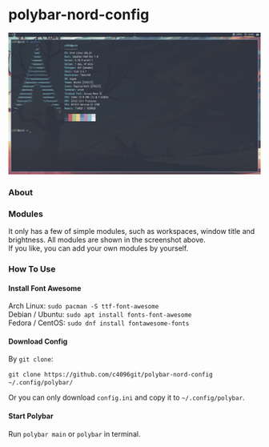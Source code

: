 # polybar-nord-config
![Screenshot](./screenshot.png "Screenshot")
### About
### Modules
It only has a few of simple modules, such as workspaces, window title and brightness. All modules are shown in the screenshot above.    
If you like, you can add your own modules by yourself.
### How To Use
#### Install Font Awesome
Arch Linux: `sudo pacman -S ttf-font-awesome`   
Debian / Ubuntu: `sudo apt install fonts-font-awesome`    
Fedora / CentOS: `sudo dnf install fontawesome-fonts`   
#### Download Config
By `git clone`:   
```shell
git clone https://github.com/c4096git/polybar-nord-config ~/.config/polybar/
```    
Or you can only download `config.ini` and copy it to `~/.config/polybar`.
#### Start Polybar
Run `polybar main` or `polybar` in terminal.

